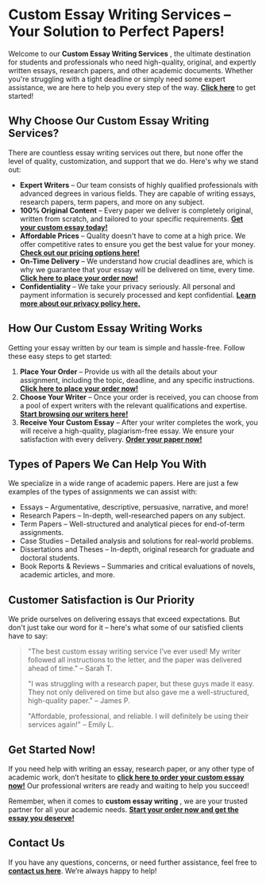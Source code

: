 # Custom Essay Writing Services – Your Solution to Perfect Papers!

Welcome to our **Custom Essay Writing Services** , the ultimate destination for students and professionals who need high-quality, original, and expertly written essays, research papers, and other academic documents. Whether you're struggling with a tight deadline or simply need some expert assistance, we are here to help you every step of the way. [**Click here**](https://tinyurl.com/topessay?keyword=custom+essay+writings) to get started!

## Why Choose Our Custom Essay Writing Services?

There are countless essay writing services out there, but none offer the level of quality, customization, and support that we do. Here's why we stand out:

- **Expert Writers** – Our team consists of highly qualified professionals with advanced degrees in various fields. They are capable of writing essays, research papers, term papers, and more on any subject.
- **100% Original Content** – Every paper we deliver is completely original, written from scratch, and tailored to your specific requirements. [**Get your custom essay today!**](https://tinyurl.com/topessay?keyword=custom+essay+writings)
- **Affordable Prices** – Quality doesn't have to come at a high price. We offer competitive rates to ensure you get the best value for your money. [**Check out our pricing options here!**](https://tinyurl.com/topessay?keyword=custom+essay+writings)
- **On-Time Delivery** – We understand how crucial deadlines are, which is why we guarantee that your essay will be delivered on time, every time. [**Click here to place your order now!**](https://tinyurl.com/topessay?keyword=custom+essay+writings)
- **Confidentiality** – We take your privacy seriously. All personal and payment information is securely processed and kept confidential. [**Learn more about our privacy policy here.**](https://tinyurl.com/topessay?keyword=custom+essay+writings)

## How Our Custom Essay Writing Works

Getting your essay written by our team is simple and hassle-free. Follow these easy steps to get started:

1. **Place Your Order** – Provide us with all the details about your assignment, including the topic, deadline, and any specific instructions. [**Click here to place your order now!**](https://tinyurl.com/topessay?keyword=custom+essay+writings)
2. **Choose Your Writer** – Once your order is received, you can choose from a pool of expert writers with the relevant qualifications and expertise. [**Start browsing our writers here!**](https://tinyurl.com/topessay?keyword=custom+essay+writings)
3. **Receive Your Custom Essay** – After your writer completes the work, you will receive a high-quality, plagiarism-free essay. We ensure your satisfaction with every delivery. [**Order your paper now!**](https://tinyurl.com/topessay?keyword=custom+essay+writings)

## Types of Papers We Can Help You With

We specialize in a wide range of academic papers. Here are just a few examples of the types of assignments we can assist with:

- Essays – Argumentative, descriptive, persuasive, narrative, and more!
- Research Papers – In-depth, well-researched papers on any subject.
- Term Papers – Well-structured and analytical pieces for end-of-term assignments.
- Case Studies – Detailed analysis and solutions for real-world problems.
- Dissertations and Theses – In-depth, original research for graduate and doctoral students.
- Book Reports & Reviews – Summaries and critical evaluations of novels, academic articles, and more.

## Customer Satisfaction is Our Priority

We pride ourselves on delivering essays that exceed expectations. But don't just take our word for it – here's what some of our satisfied clients have to say:

> "The best custom essay writing service I’ve ever used! My writer followed all instructions to the letter, and the paper was delivered ahead of time." – Sarah T.
> 
> "I was struggling with a research paper, but these guys made it easy. They not only delivered on time but also gave me a well-structured, high-quality paper." – James P.
> 
> "Affordable, professional, and reliable. I will definitely be using their services again!" – Emily L.

## Get Started Now!

If you need help with writing an essay, research paper, or any other type of academic work, don’t hesitate to [**click here to order your custom essay now!**](https://tinyurl.com/topessay?keyword=custom+essay+writings) Our professional writers are ready and waiting to help you succeed!

Remember, when it comes to **custom essay writing** , we are your trusted partner for all your academic needs. [**Start your order now and get the essay you deserve!**](https://tinyurl.com/topessay?keyword=custom+essay+writings)

## Contact Us

If you have any questions, concerns, or need further assistance, feel free to [**contact us here**](https://tinyurl.com/topessay?keyword=custom+essay+writings). We’re always happy to help!
